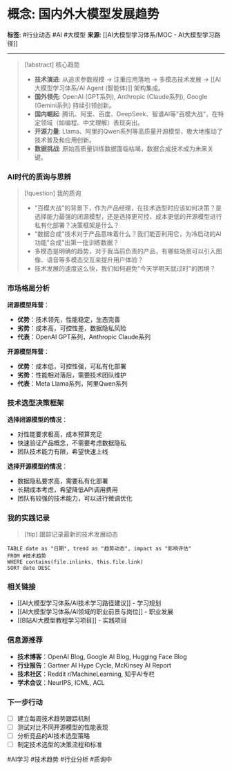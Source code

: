# 概念: 国内外大模型发展趋势

**标签**: #行业动态 #AI #大模型
**来源**: [[AI大模型学习体系/MOC - AI大模型学习路径]]

---

> [!abstract] 核心趋势
> - **技术演进**: 从追求参数规模 -> 注重应用落地 -> 多模态技术发展 -> [[AI大模型学习体系/AI Agent (智能体)]] 架构集成。
> - **国外领先**: OpenAI (GPT系列), Anthropic (Claude系列), Google (Gemini系列) 持续引领创新。
> - **国内崛起**: 腾讯、阿里、百度、DeepSeek、智谱AI等"百模大战"，在特定领域（如编程、中文理解）表现突出。
> - **开源力量**: Llama、阿里的Qwen系列等高质量开源模型，极大地推动了技术普及和应用创新。
> - **数据挑战**: 原始高质量训练数据面临枯竭，数据合成技术成为未来关键。

### AI时代的质询与思辨
> [!question] 我的质询
> - "百模大战"的背景下，作为产品经理，在技术选型时应该如何决策？是选择能力最强的闭源模型，还是选择更可控、成本更低的开源模型进行私有化部署？决策框架是什么？
> - "数据合成"技术对于产品意味着什么？我们能否利用它，为冷启动的AI功能"合成"出第一批训练数据？
> - 多模态是明确的趋势，对于我当前负责的产品，有哪些场景可以引入图像、语音等多模态交互来提升用户体验？
> - 技术发展的速度这么快，我们如何避免"今天学明天就过时"的困境？

### 市场格局分析
**闭源模型阵营**：
- **优势**：技术领先，性能稳定，生态完善
- **劣势**：成本高，可控性差，数据隐私风险
- **代表**：OpenAI GPT系列，Anthropic Claude系列

**开源模型阵营**：
- **优势**：成本低，可控性强，可私有化部署
- **劣势**：性能相对落后，需要技术团队维护
- **代表**：Meta Llama系列，阿里Qwen系列

### 技术选型决策框架
**选择闭源模型的情况**：
- 对性能要求极高，成本预算充足
- 快速验证产品概念，不需要考虑数据隐私
- 团队技术能力有限，希望快速上线

**选择开源模型的情况**：
- 数据隐私要求高，需要私有化部署
- 长期成本考虑，希望降低API调用费用
- 团队有较强的技术能力，可以进行微调优化

### 我的实践记录
> [!tip] 跟踪记录最新的技术发展动态

```dataview
TABLE date as "日期", trend as "趋势动态", impact as "影响评估"
FROM #技术趋势 
WHERE contains(file.inlinks, this.file.link)
SORT date DESC
```

### 相关链接
- [[AI大模型学习体系/AI技术学习路径建议]] - 学习规划
- [[AI大模型学习体系/AI领域的职业前景与岗位]] - 职业发展
- [[B站AI大模型教程学习项目]] - 实践项目

### 信息源推荐
- **技术博客**：OpenAI Blog, Google AI Blog, Hugging Face Blog
- **行业报告**：Gartner AI Hype Cycle, McKinsey AI Report
- **技术社区**：Reddit r/MachineLearning, 知乎AI专栏
- **学术会议**：NeurIPS, ICML, ACL

### 下一步行动
- [ ] 建立每周技术趋势跟踪机制
- [ ] 测试对比不同开源模型的性能表现
- [ ] 分析竞品的AI技术选型策略
- [ ] 制定技术选型的决策流程和标准

#AI学习 #技术趋势 #行业分析 #质询中